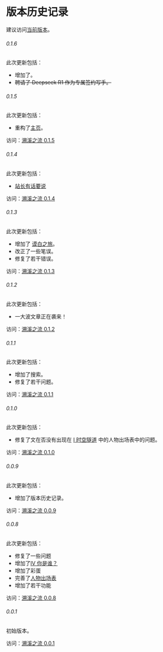 # 版本历史记录

<note>建议访问<a href="https://other-things.pages.dev">当前版本</a>。</note>

###### 0.1.6
此次更新包括：
- 增加了[](V-星砂之瞳.md)。
- ~~聘请了 Deepseek R1 作为专属签约写手。~~

###### 0.1.5
此次更新包括：
- 重构了[主页](Contents-new.md)。

访问：[溯溪之流 0.1.5](https://c89d9739.other-things.pages.dev)

###### 0.1.4
此次更新包括：
- [站长有话要说](站长的信.md)

访问：[溯溪之流 0.1.4](https://7838bdab.other-things.pages.dev/)

###### 0.1.3
此次更新包括：
- 增加了 [谟白之旅](谟白之旅.md)。
- 改正了一些笔误。
- 修复了若干错误。

访问：[溯溪之流 0.1.3](https://169728b5.other-things.pages.dev)

###### 0.1.2
此次更新包括：
- 一大波文章正在袭来！

访问：[溯溪之流 0.1.2](https://0560ddeb.other-things.pages.dev/)

###### 0.1.1
此次更新包括：
- 增加了搜索。
- 修复了若干问题。

访问：[溯溪之流 0.1.1](https://79ca3fe3.other-things.pages.dev)

###### 0.1.0
此次更新包括：
- 修复了文在否没有出现在 [I 时空隧道](I-时空隧道.md) 中的人物出场表中的问题。

访问：[溯溪之流 0.1.0](https://7a4f5d72.other-things.pages.dev)

###### 0.0.9
此次更新包括：
- 增加了版本历史记录。

访问：[溯溪之流 0.0.9](https://44ad8806.other-things.pages.dev)

###### 0.0.8
此次更新包括：
- 修复了一些问题
- 增加了[IV 你是谁？](IV-你是谁？.md)
- 增加了彩蛋
- 完善了[人物出场表](人物出场表.md)
- 增加了若干功能

访问：[溯溪之流 0.0.8](https://4965abb1.other-things.pages.dev)

###### 0.0.1
初始版本。

访问：[溯溪之流 0.0.1](https://75c38990.other-things.pages.dev)
